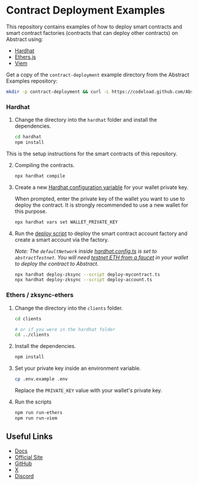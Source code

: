 # Contract Deployment Examples

This repository contains examples of how to deploy smart contracts and smart contract factories (contracts that can deploy other contracts) on Abstract using:

- [Hardhat](/hardhat/deploy)
- [Ethers.js](/clients/src/ethers.ts)
- [Viem](/clients/src/viem.ts)

Get a copy of the `contract-deployment` example directory from the Abstract Examples repository:

```bash
mkdir -p contract-deployment && curl -L https://codeload.github.com/Abstract-Foundation/examples/tar.gz/main | tar -xz --strip=2 -C contract-deployment examples-main/contract-deployment && cd contract-deployment
```

### Hardhat

1. Change the directory into the `hardhat` folder and install the dependencies.

   ```bash
   cd hardhat
   npm install
   ```

This is the setup instructions for the smart contracts of this repository.

2. Compiling the contracts.

   ```bash
   npx hardhat compile
   ```

3. Create a new [Hardhat configuration variable](https://hardhat.org/hardhat-runner/docs/guides/configuration-variables) for your wallet private key.

   When prompted, enter the private key of the wallet you want to use to deploy the contract.
   It is strongly recommended to use a new wallet for this purpose.

   ```bash
   npx hardhat vars set WALLET_PRIVATE_KEY
   ```

4. Run the [deploy script](./hardhat/deploy/deploy-account.ts) to deploy the smart contract account factory and create a smart account via the factory.

   _Note: The `defaultNetwork` inside [hardhat.config.ts](./contracts/hardhat.config.ts) is set to `abstractTestnet`. You will need [testnet ETH from a faucet](https://docs.abs.xyz/ecosystem/faucets) in your wallet to deploy the contract to Abstract._

   ```bash
   npx hardhat deploy-zksync --script deploy-mycontract.ts
   npx hardhat deploy-zksync --script deploy-account.ts
   ```

### Ethers / zksync-ethers

1. Change the directory into the `clients` folder.

   ```bash
   cd clients

   # or if you were in the hardhat folder
   cd ../clients
   ```

2. Install the dependencies.

   ```bash
   npm install
   ```

3. Set your private key inside an environment variable.

   ```bash
   cp .env.example .env
   ```

   Replace the `PRIVATE_KEY` value with your wallet's private key.

4. Run the scripts

   ```bash
   npm run run-ethers
   npm run run-viem
   ```

## Useful Links

- [Docs](https://docs.abs.xyz/)
- [Official Site](https://abs.xyz/)
- [GitHub](https://github.com/Abstract-Foundation)
- [X](https://x.com/AbstractChain)
- [Discord](https://discord.com/invite/abstractchain)
